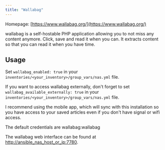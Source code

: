 ```yaml
---
title: "Wallabag"
---
```


Homepage: [https://www.wallabag.org/](https://www.wallabag.org/)

wallabag is a self-hostable PHP application allowing you to not miss any content anymore. Click, save and read it when you can. It extracts content so that you can read it when you have time.

## Usage

Set `wallabag_enabled: true` in your `inventories/<your_inventory>/group_vars/nas.yml` file.

If you want to access wallabag externally, don't forget to set `wallabag_available_externally: true` in your `inventories/<your_inventory>/group_vars/nas.yml` file.

I recommend using the mobile app, which will sync with this installation so you have access to your saved articles even if you don't have signal or wifi access.

The default credentials are wallabag:wallabag

The wallabag web interface can be found at [http://ansible_nas_host_or_ip:7780](http://ansible_nas_host_or_ip:7780).
